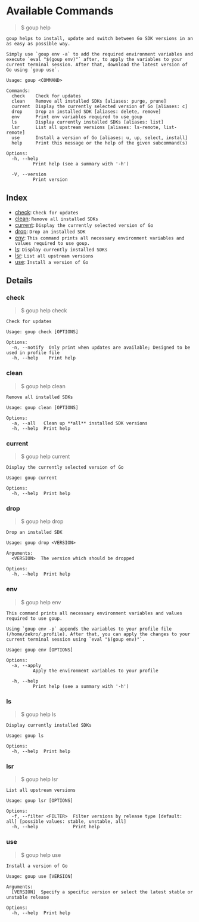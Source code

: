 # Available Commands


> $ goup help

```
goup helps to install, update and switch between Go SDK versions in an as easy as possible way.

Simply use `goup env -a` to add the required environment variables and execute `eval "$(goup env)"` after, to apply the variables to your current terminal session. After that, download the latest version of Go using `goup use`.

Usage: goup <COMMAND>

Commands:
  check    Check for updates
  clean    Remove all installed SDKs [aliases: purge, prune]
  current  Display the currently selected version of Go [aliases: c]
  drop     Drop an installed SDK [aliases: delete, remove]
  env      Print env variables required to use goup
  ls       Display currently installed SDKs [aliases: list]
  lsr      List all upstream versions [aliases: ls-remote, list-remote]
  use      Install a version of Go [aliases: u, up, select, install]
  help     Print this message or the help of the given subcommand(s)

Options:
  -h, --help
          Print help (see a summary with '-h')

  -V, --version
          Print version
```


## Index


- [check](#check): `Check for updates`
- [clean](#clean): `Remove all installed SDKs`
- [current](#current): `Display the currently selected version of Go`
- [drop](#drop): `Drop an installed SDK`
- [env](#env): `This command prints all necessary environment variables and values required to use goup. `
- [ls](#ls): `Display currently installed SDKs`
- [lsr](#lsr): `List all upstream versions`
- [use](#use): `Install a version of Go`

## Details


### check

> $ goup help check

```
Check for updates

Usage: goup check [OPTIONS]

Options:
  -n, --notify  Only print when updates are available; Designed to be used in profile file
  -h, --help    Print help
```

### clean

> $ goup help clean

```
Remove all installed SDKs

Usage: goup clean [OPTIONS]

Options:
  -a, --all   Clean up **all** installed SDK versions
  -h, --help  Print help
```

### current

> $ goup help current

```
Display the currently selected version of Go

Usage: goup current

Options:
  -h, --help  Print help
```

### drop

> $ goup help drop

```
Drop an installed SDK

Usage: goup drop <VERSION>

Arguments:
  <VERSION>  The version which should be dropped

Options:
  -h, --help  Print help
```

### env

> $ goup help env

```
This command prints all necessary environment variables and values required to use goup. 

Using `goup env -p` appends the variables to your profile file (/home/zekro/.profile). After that, you can apply the changes to your current terminal session using `eval "$(goup env)"`.

Usage: goup env [OPTIONS]

Options:
  -a, --apply
          Apply the environment variables to your profile

  -h, --help
          Print help (see a summary with '-h')
```

### ls

> $ goup help ls

```
Display currently installed SDKs

Usage: goup ls

Options:
  -h, --help  Print help
```

### lsr

> $ goup help lsr

```
List all upstream versions

Usage: goup lsr [OPTIONS]

Options:
  -f, --filter <FILTER>  Filter versions by release type [default: all] [possible values: stable, unstable, all]
  -h, --help             Print help
```

### use

> $ goup help use

```
Install a version of Go

Usage: goup use [VERSION]

Arguments:
  [VERSION]  Specify a specific version or select the latest stable or unstable release

Options:
  -h, --help  Print help
```


